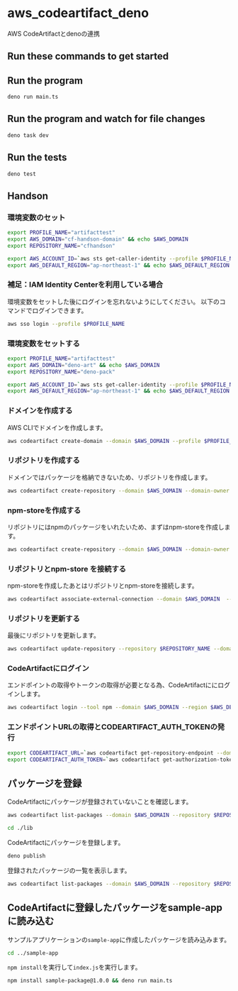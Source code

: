 # aws_codeartifact_deno

AWS CodeArtifactとdenoの連携

## Run these commands to get started

## Run the program

```bash
deno run main.ts
```

## Run the program and watch for file changes

```bash
deno task dev
```

## Run the tests

```bash
deno test
```

## Handson

### 環境変数のセット

```sh
export PROFILE_NAME="artifacttest"
export AWS_DOMAIN="cf-handson-domain" && echo $AWS_DOMAIN
export REPOSITORY_NAME="cfhandson"

export AWS_ACCOUNT_ID=`aws sts get-caller-identity --profile $PROFILE_NAME --query 'Account' --output text` && echo $AWS_ACCOUNT_ID
export AWS_DEFAULT_REGION="ap-northeast-1" && echo $AWS_DEFAULT_REGION
```

### 補足：IAM Identity Centerを利用している場合

環境変数をセットした後にログインを忘れないようにしてください。
以下のコマンドでログインできます。

```sh
aws sso login --profile $PROFILE_NAME
```

### 環境変数をセットする

```bash
export PROFILE_NAME="artifacttest"
export AWS_DOMAIN="deno-art" && echo $AWS_DOMAIN
export REPOSITORY_NAME="deno-pack"

export AWS_ACCOUNT_ID=`aws sts get-caller-identity --profile $PROFILE_NAME --query 'Account' --output text` && echo $AWS_ACCOUNT_ID
export AWS_DEFAULT_REGION="ap-northeast-1" && echo $AWS_DEFAULT_REGION
```

### ドメインを作成する

AWS CLIでドメインを作成します。

```sh
aws codeartifact create-domain --domain $AWS_DOMAIN --profile $PROFILE_NAME
```

### リポジトリを作成する

ドメインではパッケージを格納できないため、リポジトリを作成します。

```sh
aws codeartifact create-repository --domain $AWS_DOMAIN --domain-owner $AWS_ACCOUNT_ID --repository $REPOSITORY_NAME --profile $PROFILE_NAME
```

### npm-storeを作成する

リポジトリにはnpmのパッケージをいれたいため、まずはnpm-storeを作成します。

```sh
aws codeartifact create-repository --domain $AWS_DOMAIN --domain-owner $AWS_ACCOUNT_ID --repository npm-store --profile $PROFILE_NAME
```

### リポジトリとnpm-store を接続する

npm-storeを作成したあとはリポジトリとnpm-storeを接続します。

```sh
aws codeartifact associate-external-connection --domain $AWS_DOMAIN  --domain-owner $AWS_ACCOUNT_ID --repository npm-store --external-connection "public:npmjs" --profile $PROFILE_NAME
```

### リポジトリを更新する

最後にリポジトリを更新します。

```sh
aws codeartifact update-repository --repository $REPOSITORY_NAME --domain $AWS_DOMAIN  --domain-owner $AWS_ACCOUNT_ID --upstreams repositoryName=npm-store --profile $PROFILE_NAME
```

### CodeArtifactにログイン

エンドポイントの取得やトークンの取得が必要となる為、CodeArtifactににログインします。

```sh
aws codeartifact login --tool npm --domain $AWS_DOMAIN --region $AWS_DEFAULT_REGION --domain-owner $AWS_ACCOUNT_ID --repository $REPOSITORY_NAME --profile $PROFILE_NAME
```

### エンドポイントURLの取得とCODEARTIFACT_AUTH_TOKENの発行

```sh
export CODEARTIFACT_URL=`aws codeartifact get-repository-endpoint --domain $AWS_DOMAIN --domain-owner $AWS_ACCOUNT_ID --repository $REPOSITORY_NAME --format npm --profile $PROFILE_NAME` && echo $CODEARTIFACT_URL
export CODEARTIFACT_AUTH_TOKEN=`aws codeartifact get-authorization-token --domain $AWS_DOMAIN --region $AWS_DEFAULT_REGION --domain-owner $AWS_ACCOUNT_ID --query authorizationToken --output text --profile $PROFILE_NAME` && echo $CODEARTIFACT_AUTH_TOKEN
```

## パッケージを登録

CodeArtifactにパッケージが登録されていないことを確認します。

```sh
aws codeartifact list-packages --domain $AWS_DOMAIN --repository $REPOSITORY_NAME --query 'packages' --output text --profile $PROFILE_NAME
```

```sh
cd ./lib
```

CodeArtifactにパッケージを登録します。

```sh
deno publish
```

登録されたパッケージの一覧を表示します。

```sh
aws codeartifact list-packages --domain $AWS_DOMAIN --repository $REPOSITORY_NAME --profile $PROFILE_NAME

```

## CodeArtifactに登録したパッケージをsample-appに読み込む

サンプルアプリケーションの`sample-app`に作成したパッケージを読み込みます。

```sh
cd ../sample-app
```

`npm install`を実行して`index.js`を実行します。

```sh
npm install sample-package@1.0.0 && deno run main.ts
```
